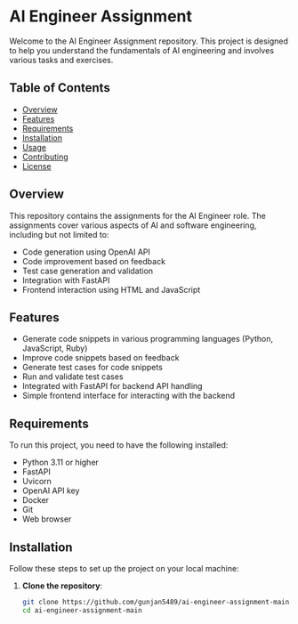 # AI Engineer Assignment

Welcome to the AI Engineer Assignment repository. This project is designed to help you understand the fundamentals of AI engineering and involves various tasks and exercises.

## Table of Contents

- [Overview](#overview)
- [Features](#features)
- [Requirements](#requirements)
- [Installation](#installation)
- [Usage](#usage)
- [Contributing](#contributing)
- [License](#license)

## Overview

This repository contains the assignments for the AI Engineer role. The assignments cover various aspects of AI and software engineering, including but not limited to:

- Code generation using OpenAI API
- Code improvement based on feedback
- Test case generation and validation
- Integration with FastAPI
- Frontend interaction using HTML and JavaScript

## Features

- Generate code snippets in various programming languages (Python, JavaScript, Ruby)
- Improve code snippets based on feedback
- Generate test cases for code snippets
- Run and validate test cases
- Integrated with FastAPI for backend API handling
- Simple frontend interface for interacting with the backend

## Requirements

To run this project, you need to have the following installed:

- Python 3.11 or higher
- FastAPI
- Uvicorn
- OpenAI API key
- Docker
- Git
- Web browser

## Installation

Follow these steps to set up the project on your local machine:

1. **Clone the repository**:
   ```bash
   git clone https://github.com/gunjan5489/ai-engineer-assignment-main.git
   cd ai-engineer-assignment-main
